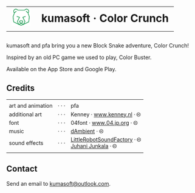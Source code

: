 <h1>
<table>
<tr>
    <td><a href="index"><img src="images/kumasoft.png" alt="SimpleLOGO image" width="50"/></a>
    </td>
    <td>kumasoft &centerdot; Color Crunch</td>
</tr>
</table>
</h1>

kumasoft and pfa bring you a new Block Snake adventure, Color Crunch!

Inspired by an old PC game we used to play, Color Buster.

<!-- TODO: make these links -->
Available on the App Store and Google Play.

## Credits

<table>
<tr>
    <td/>
    <td/>
    <td/>
</tr>
<tr>
    <td>art and animation</td>
    <td width=20>&centerdot; &centerdot; &centerdot;</td>
    <td>pfa</td>
</tr>
<tr>
    <td>additional art</td>
    <td width=20>&centerdot; &centerdot; &centerdot;</td>
    <td>Kenney &centerdot; <a href="www.kenney.nl">www.kenney.nl</a> &centerdot; <img src="images/cc.png" alt="SimpleLOGO image" width="10"/></td>
</tr>
<tr>
    <td>font</td>
    <td>&centerdot; &centerdot; &centerdot;</td>
    <td>04font &centerdot; <a href="www.04.jp.org">www.04.jp.org</a> &centerdot; <img src="images/cc.png" alt="SimpleLOGO image" width="10"/></td>
</tr>
<tr>
    <td>music</td>
    <td>&centerdot; &centerdot; &centerdot;</td>
    <td><a href="https://freesound.org/people/dAmbient/">dAmbient</a> &centerdot; <img src="images/cc.png" alt="SimpleLOGO image" width="10"/></td>
</tr>
<tr>
    <td>sound effects</td>
    <td>&centerdot; &centerdot; &centerdot;</td>
    <td><a href="https://freesound.org/people/LittleRobotSoundFactory/">LittleRobotSoundFactory</a> &centerdot; <img src="images/cc.png" alt="SimpleLOGO image" width="10"/></br>
    <a href="https://juhanijunkala.com/">Juhani Junkala</a> &centerdot; <img src="images/cc.png" alt="SimpleLOGO image" width="10"/>
    </td>
</tr>
<tr>
    <td/>
    <td/>
    <td/>
</tr>
</table>

## Contact

Send an email to <kumasoft@outlook.com>.